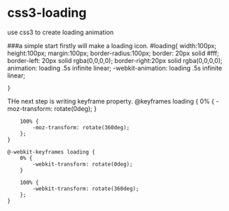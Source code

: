 css3-loading
============

use css3 to create loading animation

###a simple start
firstly will make a loading icon.
        #loading{
		width:100px;
		height:100px;
		margin:100px;
		border-radius:100px;
		border: 20px solid #fff;
  		border-left: 20px solid rgba(0,0,0,0);
  		border-right:20px solid rgba(0,0,0,0);
  		animation: loading .5s infinite linear;
  		-webkit-animation: loading .5s infinite linear;

	}
THe next step is writing keyframe property.
	@keyframes loading {
	    0% {
	        -moz-transform: rotate(0deg);
	    }

	    100% {
	        -moz-transform: rotate(360deg);
	    };
	}

	@-webkit-keyframes loading {
	    0% {
	        -webkit-transform: rotate(0deg);
	    }

	    100% {
	        -webkit-transform: rotate(360deg);
	    };
	}
